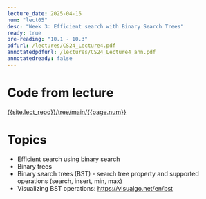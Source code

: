 ```yaml
---
lecture_date: 2025-04-15
num: "lect05"
desc: "Week 3: Efficient search with Binary Search Trees"
ready: true
pre-reading: "10.1 - 10.3"
pdfurl: /lectures/CS24_Lecture4.pdf
annotatedpdfurl: /lectures/CS24_Lecture4_ann.pdf
annotatedready: false
---
```


# Code from lecture
[{{site.lect_repo}}/tree/main/{{page.num}}]({{site.lect_repo}}/tree/main/{{page.num}})

# Topics
* Efficient search using binary search
* Binary trees
* Binary search trees (BST) - search tree property and supported operations (search, insert, min, max)
* Visualizing BST operations: <https://visualgo.net/en/bst>

